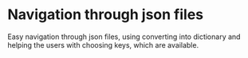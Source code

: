 # Navigation through json files
Easy navigation through json files, using converting into dictionary and helping the users with choosing keys, which are available.
